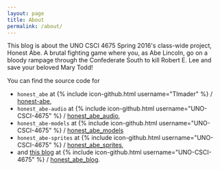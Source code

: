 ```yaml
---
layout: page
title: About
permalink: /about/
---
```


This blog is about the UNO CSCI 4675 Spring 2016's class-wide project, Honest Abe. A brutal fighting game where you, as Abe Lincoln, go on a bloody rampage through the Confederate South to kill Robert E. Lee and save your beloved Mary Todd!

You can find the source code for

* `honest_abe` at
{% include icon-github.html username="Tlmader" %} /
[honest-abe](https://github.com/Tlmader/honest-abe),
* `honest_abe-audio` at
{% include icon-github.html username="UNO-CSCI-4675" %} /
[honest_abe_audio](https://github.com/UNO-CSCI-4675/honest_abe_audio),
* `honest_abe-models` at
{% include icon-github.html username="UNO-CSCI-4675" %} /
[honest_abe_models](https://github.com/UNO-CSCI-4675/honest_abe_models)
* `honest_abe-sprites` at
{% include icon-github.html username="UNO-CSCI-4675" %} /
[honest_abe_sprites](https://github.com/UNO-CSCI-4675/honest_abe_sprites),
* and [this blog][honest_abe_blog_site] at
{% include icon-github.html username="UNO-CSCI-4675" %} /
[honest_abe_blog](https://github.com/UNO-CSCI-4675/honest_abe_blog).

[honest_abe_blog_site]: http://uno-csci-4675.github.io/honest_abe_blog/
